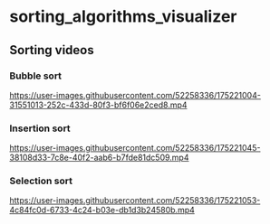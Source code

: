 # sorting_algorithms_visualizer

## Sorting videos

### Bubble sort
https://user-images.githubusercontent.com/52258336/175221004-31551013-252c-433d-80f3-bf6f06e2ced8.mp4

### Insertion sort
https://user-images.githubusercontent.com/52258336/175221045-38108d33-7c8e-40f2-aab6-b7fde81dc509.mp4


### Selection sort
https://user-images.githubusercontent.com/52258336/175221053-4c84fc0d-6733-4c24-b03e-db1d3b24580b.mp4
